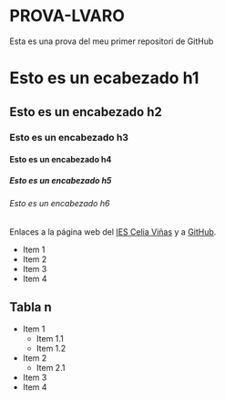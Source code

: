 # PROVA-LVARO
Esta es una prova del meu primer repositori de GitHub
# Esto es un ecabezado h1
## Esto es un encabezado h2
### Esto es un encabezado h3
#### Esto es un encabezado h4
##### Esto es un encabezado h5
###### Esto es un encabezado h6

Enlaces a la página web del [IES Celia Viñas][1] y a [GitHub][2].

[1]: https://iescelia.org
[2]: https://github.com  


* Item 1
* Item 2
* Item 3
* Item 4  
## Tabla  n
* Item 1
  * Item 1.1
  * Item 1.2
* Item 2
  * Item 2.1
* Item 3
* Item 4
